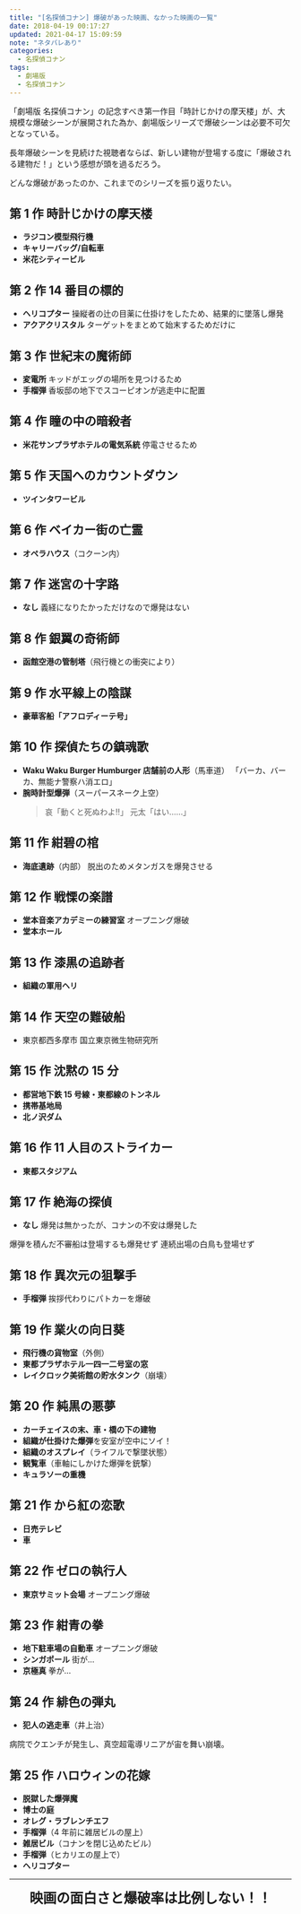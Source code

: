 ```yaml
---
title: "[名探偵コナン] 爆破があった映画、なかった映画の一覧"
date: 2018-04-19 00:17:27
updated: 2021-04-17 15:09:59
note: "ネタバレあり"
categories:
  - 名探偵コナン
tags:
  - 劇場版
  - 名探偵コナン
---
```


「劇場版 名探偵コナン」の記念すべき第一作目「時計じかけの摩天楼」が、大規模な爆破シーンが展開された為か、劇場版シリーズで爆破シーンは必要不可欠となっている。

長年爆破シーンを見続けた視聴者ならば、新しい建物が登場する度に「爆破される建物だ！」という感想が頭を過るだろう。

どんな爆破があったのか、これまでのシリーズを振り返りたい。

<!--more-->

## 第 1 作 時計じかけの摩天楼

- **ラジコン模型飛行機**
- **キャリーバッグ/自転車**
- **米花シティービル**

## 第 2 作 14 番目の標的

- **ヘリコプター**
  操縦者の辻の目薬に仕掛けをしたため、結果的に墜落し爆発
- **アクアクリスタル**
  ターゲットをまとめて始末するためだけに

## 第 3 作 世紀末の魔術師

- **変電所**
  キッドがエッグの場所を見つけるため
- **手榴弾**
  香坂邸の地下でスコーピオンが逃走中に配置

## 第 4 作 瞳の中の暗殺者

- **米花サンプラザホテルの電気系統**
  停電させるため

## 第 5 作 天国へのカウントダウン

- **ツインタワービル**

## 第 6 作 ベイカー街の亡霊

- **オペラハウス**（コクーン内）

## 第 7 作 迷宮の十字路

- **なし**
  義経になりたかっただけなので爆発はない

## 第 8 作 銀翼の奇術師

- **函館空港の管制塔**（飛行機との衝突により）

## 第 9 作 水平線上の陰謀

- **豪華客船「アフロディーテ号」**

## 第 10 作 探偵たちの鎮魂歌

- **Waku Waku Burger Humburger 店舗前の人形**（馬車道）
  「バーカ、バーカ、無能ナ警察ハ消エロ」
- **腕時計型爆弾**（スーパースネーク上空）
  > 哀「動くと死ぬわよ!!」
  > 元太「はい……」

## 第 11 作 紺碧の棺

- **海底遺跡**（内部）
  脱出のためメタンガスを爆発させる

## 第 12 作 戦慄の楽譜

- **堂本音楽アカデミーの練習室**
  オープニング爆破
- **堂本ホール**

## 第 13 作 漆黒の追跡者

- **組織の軍用ヘリ**

## 第 14 作 天空の難破船

- 東京都西多摩市 国立東京微生物研究所

## 第 15 作 沈黙の 15 分

- **都営地下鉄 15 号線・東都線のトンネル**
- **携帯基地局**
- **北ノ沢ダム**

## 第 16 作 11 人目のストライカー

- **東都スタジアム**

## 第 17 作 絶海の探偵

- **なし**
  爆発は無かったが、コナンの不安は爆発した

爆弾を積んだ不審船は登場するも爆発せず
連続出場の白鳥も登場せず

## 第 18 作 異次元の狙撃手

- **手榴弾**
  挨拶代わりにパトカーを爆破

## 第 19 作 業火の向日葵

- **飛行機の貨物室**（外側）
- **東都プラザホテル一四一二号室の窓**
- **レイクロック美術館の貯水タンク**（崩壊）

## 第 20 作 純黒の悪夢

- **カーチェイスの末、車・橋の下の建物**
- **組織が仕掛けた爆弾**を安室が空中にソイ！
- **組織のオスプレイ**（ライフルで撃墜状態）
- **観覧車**（車軸にしかけた爆弾を銃撃）
- **キュラソーの重機**

## 第 21 作 から紅の恋歌

- **日売テレビ**
- **車**

## 第 22 作 ゼロの執行人

- **東京サミット会場**
  オープニング爆破

## 第 23 作 紺青の拳

- **地下駐車場の自動車**
  オープニング爆破
- **シンガポール**
  街が…
- **京極真**
  拳が…

## 第 24 作 緋色の弾丸

- **犯人の逃走車**（井上治）

病院でクエンチが発生し、真空超電導リニアが宙を舞い崩壊。

## 第 25 作 ハロウィンの花嫁

- **脱獄した爆弾魔**
- **博士の庭**
- **オレグ・ラブレンチエフ**
- **手榴弾**（4 年前に雑居ビルの屋上）
- **雑居ビル**（コナンを閉じ込めたビル）
- **手榴弾**（ヒカリエの屋上で）
- **ヘリコプター**

---

<section style="text-align: center;">
<span style="font-size: 1.5rem; font-weight: bold;">映画の面白さと爆破率は比例しない！！</span>
</section>
